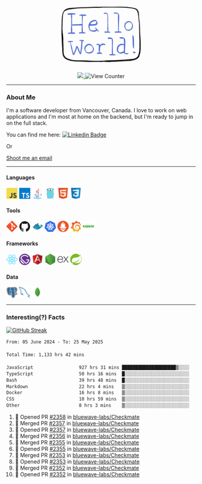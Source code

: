 <div align="center">
    <img src="./img/hello_world.webp" height="200px" width="">
    <div>
        <a href="https://www.linkedin.com/in/ajhollid">
            <img src="https://img.shields.io/badge/LinkedIn-blue"/>
        </a>
        <img src="https://komarev.com/ghpvc/?username=ajhollid&color=yellow" alt="View Counter">
    </div>
</div>

---

### About Me

I'm a software developer from Vancouver, Canada. I love to work on web applications and I'm most at home on the backend, but I'm ready to jump in on the full stack.

You can find me here: [![Linkedin Badge](https://img.shields.io/badge/-ajhollid-blue?style=flat&logo=Linkedin&logoColor=white)](https://www.linkedin.com/in/ajhollid)

Or

[Shoot me an email](mailto:ajhollid@gmail.com)

---

#### Languages

<div>
    <img src="./img/devicons/javascript-original.svg" width=30 height=30 alt="JavaScript">
    <img src="/img/devicons/typescript-original.svg" width=30 height=30 alt="TypeScript">
    <img src="./img/devicons/java-original.svg" width=30 height=30 alt="Java">
    <img src="./img/devicons/go-original.svg" width=30 height=30 alt="Golang">
    <img src="./img/devicons/html5-original.svg" width=30 height=30 alt="HTML 5">
    <img src="./img/devicons/css3-original.svg" width=30 height=30 alt="CSS 3">
</div>

#### Tools

<div>
    <img src="./img/devicons/git-original.svg" width=30 height=30 alt="Git">
    <img src="./img/devicons/github-original.svg" width=30 height=30 alt="Github">
    <img src="./img/devicons/docker-original.svg" width=30 
    height=30 alt="Docker">
    <img src="./img/devicons/kubernetes-original.svg" width=30 height=30 alt="K8">
    <img src="./img/devicons/prometheus-original.svg" width=30 height=30 alt="Prometheus">
    <img src="./img/devicons/grafana-original.svg" width=30 height=30 alt="Grafana">
    <img src="./img/devicons/nginx-original.svg" width=30 height=30 alt="Nginx">
</div>

#### Frameworks

<div>
    <img src="./img/devicons/react-original.svg" width=30 height=30 alt="React">
    <img src="./img/devicons/gatsby-original.svg" width=30 height=30 alt="Gatsby">
    <img src="./img/devicons/angularjs-original.svg" width=30 height=30 alt="AngularJS">
    <img src="./img/devicons/nodejs-original.svg" width=30 height=30 alt="NodeJS">
    <img src="./img/devicons/express-original.svg" width=30 height=30 alt="Express">
    <img src="./img/devicons/spring-original.svg" width=30 height=30 alt="Spring">
</div>

#### Data

<div>
    <img src="./img/devicons/postgresql-original.svg" width=30 height=30 alt="Postgresql">
    <img src="./img/devicons/mysql-original.svg" width=30 height=30 alt="Mysql">
    <img src="./img/devicons/mongodb-original.svg" width=30 height=30 alt="MongoDB">
</div>

---

### Interesting(?) Facts

[![GitHub Streak](http://github-readme-streak-stats.herokuapp.com?user=ajhollid)](https://git.io/streak-stats)

 <!--START_SECTION:waka-->

```txt
From: 05 June 2024 - To: 25 May 2025

Total Time: 1,133 hrs 42 mins

JavaScript                 927 hrs 31 mins ████████████████████▒░░░░   81.23 %
TypeScript                 50 hrs 16 mins  █░░░░░░░░░░░░░░░░░░░░░░░░   04.40 %
Bash                       39 hrs 48 mins  █░░░░░░░░░░░░░░░░░░░░░░░░   03.49 %
Markdown                   22 hrs 4 mins   ▒░░░░░░░░░░░░░░░░░░░░░░░░   01.93 %
Docker                     16 hrs 8 mins   ▒░░░░░░░░░░░░░░░░░░░░░░░░   01.41 %
CSS                        10 hrs 59 mins  ▒░░░░░░░░░░░░░░░░░░░░░░░░   00.96 %
Other                      8 hrs 3 mins    ▒░░░░░░░░░░░░░░░░░░░░░░░░   00.71 %
```

<!--END_SECTION:waka-->


<!--START_SECTION:activity-->
1. 💪 Opened PR [#2358](https://github.com/bluewave-labs/Checkmate/pull/2358) in [bluewave-labs/Checkmate](https://github.com/bluewave-labs/Checkmate)
2. 🎉 Merged PR [#2357](https://github.com/bluewave-labs/Checkmate/pull/2357) in [bluewave-labs/Checkmate](https://github.com/bluewave-labs/Checkmate)
3. 💪 Opened PR [#2357](https://github.com/bluewave-labs/Checkmate/pull/2357) in [bluewave-labs/Checkmate](https://github.com/bluewave-labs/Checkmate)
4. 🎉 Merged PR [#2356](https://github.com/bluewave-labs/Checkmate/pull/2356) in [bluewave-labs/Checkmate](https://github.com/bluewave-labs/Checkmate)
5. 🎉 Merged PR [#2355](https://github.com/bluewave-labs/Checkmate/pull/2355) in [bluewave-labs/Checkmate](https://github.com/bluewave-labs/Checkmate)
6. 💪 Opened PR [#2355](https://github.com/bluewave-labs/Checkmate/pull/2355) in [bluewave-labs/Checkmate](https://github.com/bluewave-labs/Checkmate)
7. 🎉 Merged PR [#2353](https://github.com/bluewave-labs/Checkmate/pull/2353) in [bluewave-labs/Checkmate](https://github.com/bluewave-labs/Checkmate)
8. 💪 Opened PR [#2353](https://github.com/bluewave-labs/Checkmate/pull/2353) in [bluewave-labs/Checkmate](https://github.com/bluewave-labs/Checkmate)
9. 🎉 Merged PR [#2352](https://github.com/bluewave-labs/Checkmate/pull/2352) in [bluewave-labs/Checkmate](https://github.com/bluewave-labs/Checkmate)
10. 💪 Opened PR [#2352](https://github.com/bluewave-labs/Checkmate/pull/2352) in [bluewave-labs/Checkmate](https://github.com/bluewave-labs/Checkmate)
<!--END_SECTION:activity-->
